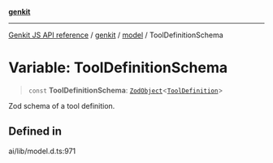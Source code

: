 [**genkit**](../../README.md)

***

[Genkit JS API reference](../../../README.md) / [genkit](../../README.md) / [model](../README.md) / ToolDefinitionSchema

# Variable: ToolDefinitionSchema

> `const` **ToolDefinitionSchema**: [`ZodObject`](../../namespaces/z/classes/ZodObject.md)\<[`ToolDefinition`](../type-aliases/ToolDefinition.md)\>

Zod schema of a tool definition.

## Defined in

ai/lib/model.d.ts:971
